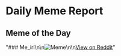 # Daily Meme Report

## Meme of the Day
"### Me_irl\n\n![Meme](https://i.redd.it/qewde4mcm5je1.png)\n\n[View on Reddit](https://redd.it/1ipieko)"
